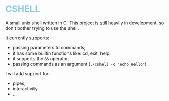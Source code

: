 # <span style="color:#87ceeb">CSHELL</span>

A small unix shell written in C.
This project is still heavily in development, so don't bother trying
to use the shell.

It currently supports:
+ passing parameters to commands;
+ it has some builtin functions like: cd, exit, help;
+ it supports the `&&` operator;
+ passing commands as an argument (```./cshell -c "echo Hello"```)

I will add support for:
+ pipes,
+ interactivity
+ ...